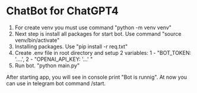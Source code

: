# ChatBot for ChatGPT4


1. For create venv you must use command "python -m venv venv"
2. Next step is install all packages for start bot. Use command "source venv/bin/activate"
3. Installing packages. Use "pip install -r req.txt"
4. Create .env file in root directory and setup 2 variables: 1 - "BOT_TOKEN: '....', 2 - "OPENAI_API_KEY: '...' "
5. Run bot. "python main.py"

After starting app, you will see in console print "Bot is runnig". At now you can use in telegram bot command /start. 
